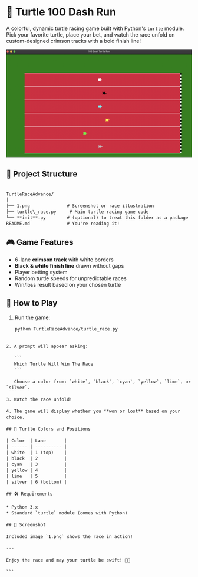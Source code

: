 # 🐢 Turtle 100 Dash Run

A colorful, dynamic turtle racing game built with Python's `turtle` module. Pick your favorite turtle, place your bet, and watch the race unfold on custom-designed crimson tracks with a bold finish line!

![Turtle Race Screenshot](TurtleRaceAdvance/1.png)

## 📁 Project Structure

```

TurtleRaceAdvance/
│
├── 1.png              # Screenshot or race illustration
├── turtle\_race.py     # Main turtle racing game code
└── **init**.py        # (optional) to treat this folder as a package
README.md              # You're reading it!

````

## 🎮 Game Features

- 6-lane **crimson track** with white borders
- **Black & white finish line** drawn without gaps
- Player betting system
- Random turtle speeds for unpredictable races
- Win/loss result based on your chosen turtle

## 🧠 How to Play

1. Run the game:
   ```bash
   python TurtleRaceAdvance/turtle_race.py
````

2. A prompt will appear asking:

   ```
   Which Turtle Will Win The Race
   ```

   Choose a color from: `white`, `black`, `cyan`, `yellow`, `lime`, or `silver`.

3. Watch the race unfold!

4. The game will display whether you **won or lost** based on your choice.

## 🎨 Turtle Colors and Positions

| Color  | Lane       |
| ------ | ---------- |
| white  | 1 (top)    |
| black  | 2          |
| cyan   | 3          |
| yellow | 4          |
| lime   | 5          |
| silver | 6 (bottom) |

## 🛠 Requirements

* Python 3.x
* Standard `turtle` module (comes with Python)

## 📸 Screenshot

Included image `1.png` shows the race in action!

---

Enjoy the race and may your turtle be swift! 🐢💨

```
